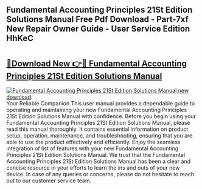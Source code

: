 ## Fundamental Accounting Principles 21St Edition Solutions Manual Free Pdf Download - Part-7xf New Repair Owner Guide - User Service Edition HhKeC

# <h2><a href="http://bc60074.oget.top/?id=Fundamental+Accounting+Principles+21St+Edition+Solutions+Manual">🔗Download New 👉🔴 Fundamental Accounting Principles 21St Edition Solutions Manual</a></h2>

[![Fundamental Accounting Principles 21St Edition Solutions Manual new download](https://i.imgur.com/5g1atiW.png)](http://bc60074.oget.top/?id=Fundamental+Accounting+Principles+21St+Edition+Solutions+Manual)
Your Reliable Companion This user manual provides a dependable guide to operating and maintaining your new Fundamental Accounting Principles 21St Edition Solutions Manual with confidence. Before you begin using your Fundamental Accounting Principles 21St Edition Solutions Manual, please read this manual thoroughly. It contains essential information on product setup, operation, maintenance, and troubleshooting, ensuring that you are able to use the product effectively and efficiently. Enjoy the seamless integration of list of features with your new Fundamental Accounting Principles 21St Edition Solutions Manual. We trust that the Fundamental Accounting Principles 21St Edition Solutions Manual has been a clear and concise resource in your efforts to learn the ins and outs of your new device. In case of any queries or concerns, please do not hesitate to reach out to our customer service team.

